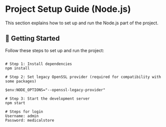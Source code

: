 # Project Setup Guide (Node.js)

This section explains how to set up and run the Node.js part of the project.

## 🚀 Getting Started

Follow these steps to set up and run the project:

```turminal or bash

# Step 1: Install dependencies
npm install

# Step 2: Set legacy OpenSSL provider (required for compatibility with some packages)

$env:NODE_OPTIONS="--openssl-legacy-provider"

# Step 3: Start the development server
npm start

# Steps for login 
Username: admin  
Password: medicalstore
